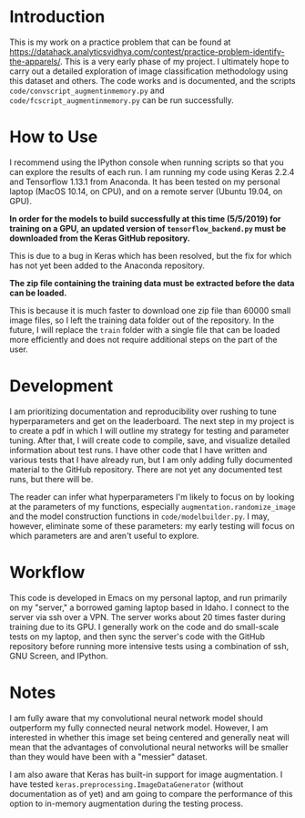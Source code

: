 # Introduction

This is my work on a practice problem that can be found at https://datahack.analyticsvidhya.com/contest/practice-problem-identify-the-apparels/. This is a very early phase of my project. I ultimately hope to carry out a detailed exploration of image classification methodology using this dataset and others. The code works and is documented, and the scripts `code/convscript_augmentinmemory.py` and `code/fcscript_augmentinmemory.py` can be run successfully.

# How to Use

I recommend using the IPython console when running scripts so that you can explore the results of each run. I am running my code using Keras 2.2.4 and Tensorflow 1.13.1 from Anaconda. It has been tested on my personal laptop (MacOS 10.14, on CPU), and on a remote server (Ubuntu 19.04, on GPU).

**In order for the models to build successfully at this time (5/5/2019) for training on a GPU, an updated version of `tensorflow_backend.py` must be downloaded from the Keras GitHub repository.**

This is due to a bug in Keras which has been resolved, but the fix for which has not yet been added to the Anaconda repository.

**The zip file containing the training data must be extracted before the data can be loaded.**

This is because it is much faster to download one zip file than 60000 small image files, so I left the training data folder out of the repository. In the future, I will replace the `train` folder with a single file that can be loaded more efficiently and does not require additional steps on the part of the user.

# Development

I am prioritizing documentation and reproducibility over rushing to tune hyperparameters and get on the leaderboard. The next step in my project is to create a pdf in which I will outline my strategy for testing and parameter tuning. After that, I will create code to compile, save, and visualize detailed information about test runs. I have other code that I have written and various tests that I have already run, but I am only adding fully documented material to the GitHub repository. There are not yet any documented test runs, but there will be.

The reader can infer what hyperparameters I'm likely to focus on by looking at the parameters of my functions, especially `augmentation.randomize_image` and the model construction functions in `code/modelbuilder.py`. I may, however, eliminate some of these parameters: my early testing will focus on which parameters are and aren't useful to explore.

# Workflow

This code is developed in Emacs on my personal laptop, and run primarily on my "server," a borrowed gaming laptop based in Idaho. I connect to the server via ssh over a VPN. The server works about 20 times faster during training due to its GPU. I generally work on the code and do small-scale tests on my laptop, and then sync the server's code with the GitHub repository before running more intensive tests using a combination of ssh, GNU Screen, and IPython.

# Notes

I am fully aware that my convolutional neural network model should outperform my fully connected neural network model. However, I am interested in whether this image set being centered and generally neat will mean that the advantages of convolutional neural networks will be smaller than they would have been with a "messier" dataset.

I am also aware that Keras has built-in support for image augmentation. I have tested `keras.preprocessing.ImageDataGenerator` (without documentation as of yet) and am going to compare the performance of this option to in-memory augmentation during the testing process.
